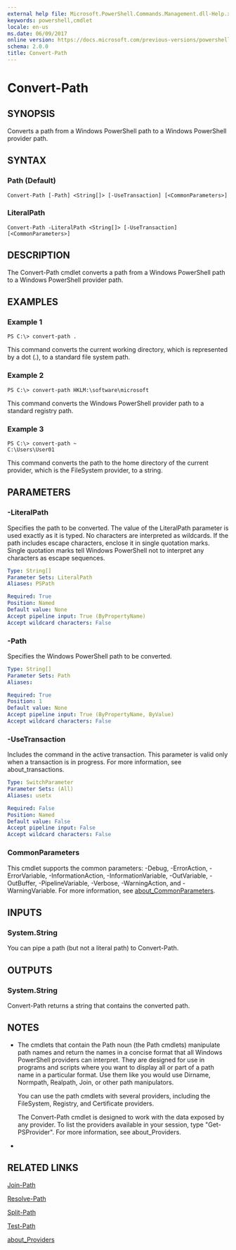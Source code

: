 ```yaml
---
external help file: Microsoft.PowerShell.Commands.Management.dll-Help.xml
keywords: powershell,cmdlet
locale: en-us
ms.date: 06/09/2017
online version: https://docs.microsoft.com/previous-versions/powershell/module/microsoft.powershell.management/convert-path?view=powershell-4.0&WT.mc_id=ps-gethelp
schema: 2.0.0
title: Convert-Path
---
```


# Convert-Path

## SYNOPSIS
Converts a path from a Windows PowerShell path to a Windows PowerShell provider path.

## SYNTAX

### Path (Default)
```
Convert-Path [-Path] <String[]> [-UseTransaction] [<CommonParameters>]
```

### LiteralPath
```
Convert-Path -LiteralPath <String[]> [-UseTransaction] [<CommonParameters>]
```

## DESCRIPTION
The Convert-Path cmdlet converts a path from a Windows PowerShell path to a Windows PowerShell provider path.

## EXAMPLES

### Example 1
```
PS C:\> convert-path .
```

This command converts the current working directory, which is represented by a dot (.), to a standard file system path.

### Example 2
```
PS C:\> convert-path HKLM:\software\microsoft
```

This command converts the Windows PowerShell provider path to a standard registry path.

### Example 3
```
PS C:\> convert-path ~
C:\Users\User01
```

This command converts the path to the home directory of the current provider, which is the FileSystem provider, to a string.

## PARAMETERS

### -LiteralPath
Specifies the path to be converted.
The value of the LiteralPath parameter is used exactly as it is typed.
No characters are interpreted as wildcards.
If the path includes escape characters, enclose it in single quotation marks.
Single quotation marks tell Windows PowerShell not to interpret any characters as escape sequences.

```yaml
Type: String[]
Parameter Sets: LiteralPath
Aliases: PSPath

Required: True
Position: Named
Default value: None
Accept pipeline input: True (ByPropertyName)
Accept wildcard characters: False
```

### -Path
Specifies the Windows PowerShell path to be converted.

```yaml
Type: String[]
Parameter Sets: Path
Aliases:

Required: True
Position: 1
Default value: None
Accept pipeline input: True (ByPropertyName, ByValue)
Accept wildcard characters: False
```

### -UseTransaction
Includes the command in the active transaction.
This parameter is valid only when a transaction is in progress.
For more information, see about_transactions.

```yaml
Type: SwitchParameter
Parameter Sets: (All)
Aliases: usetx

Required: False
Position: Named
Default value: False
Accept pipeline input: False
Accept wildcard characters: False
```

### CommonParameters
This cmdlet supports the common parameters: -Debug, -ErrorAction, -ErrorVariable, -InformationAction, -InformationVariable, -OutVariable, -OutBuffer, -PipelineVariable, -Verbose, -WarningAction, and -WarningVariable. For more information, see [about_CommonParameters](https://go.microsoft.com/fwlink/?LinkID=113216).

## INPUTS

### System.String
You can pipe a path (but not a literal path) to Convert-Path.

## OUTPUTS

### System.String
Convert-Path returns a string that contains the converted path.

## NOTES
* The cmdlets that contain the Path noun (the Path cmdlets) manipulate path names and return the names in a concise format that all Windows PowerShell providers can interpret. They are designed for use in programs and scripts where you want to display all or part of a path name in a particular format. Use them like you would use Dirname, Normpath, Realpath, Join, or other path manipulators.

  You can use the path cmdlets with several providers, including the FileSystem, Registry, and Certificate providers.

  The Convert-Path cmdlet is designed to work with the data exposed by any provider.
To list the providers available in your session, type "Get-PSProvider".
For more information, see about_Providers.

*

## RELATED LINKS

[Join-Path](Join-Path.md)

[Resolve-Path](Resolve-Path.md)

[Split-Path](Split-Path.md)

[Test-Path](Test-Path.md)

[about_Providers](../Microsoft.PowerShell.Core/About/about_Providers.md)


